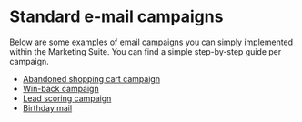 # Standard e-mail campaigns

Below are some examples of email campaigns you can simply implemented within the Marketing Suite. You can find a simple step-by-step guide per campaign.

-   [Abandoned shopping cart campaign](./abandoned-shopping-carts-the-template.md)
-   [Win-back campaign](./win-back-campaign-in-copernica.md)
-   [Lead scoring campaign](./lead-scoring-campaign-in-copernica.md)
-   [Birthday mail](./how-to-create-a-birthday-selection.md)
